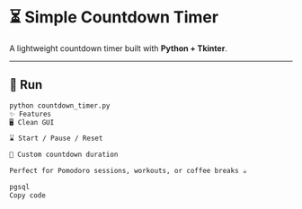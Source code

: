 # ⏳ Simple Countdown Timer  

A lightweight countdown timer built with **Python + Tkinter**.  

---

## 🚀 Run  
```bash
python countdown_timer.py
✨ Features
🖥️ Clean GUI

⌛ Start / Pause / Reset

🔔 Custom countdown duration

Perfect for Pomodoro sessions, workouts, or coffee breaks ☕

pgsql
Copy code

